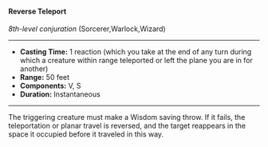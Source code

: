 #### Reverse Teleport
*8th-level conjuration* (Sorcerer,Warlock,Wizard)
___
- **Casting Time:** 1 reaction (which you take at the end of any turn during which a creature within range teleported or left the plane you are in for another)
- **Range:** 50 feet
- **Components:** V, S
- **Duration:** Instantaneous
---
The triggering creature must make a Wisdom
saving throw. If it fails, the teleportation or planar
travel is reversed, and the target reappears in the
space it occupied before it traveled in this way.

